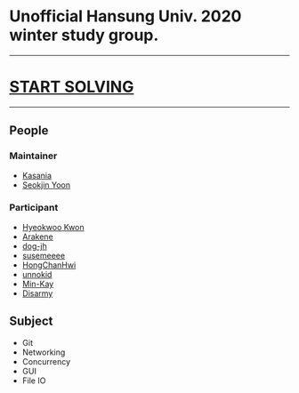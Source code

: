 # Unofficial Hansung Univ. 2020 winter study group.
* * *

[<h1>START SOLVING</h1>](docs/Q0.md)

* * *

## People
### Maintainer
* [Kasania](https://github.com/Kasania)
* [Seokjin Yoon](https://github.com/sjy5386)

### Participant
* [Hyeokwoo Kwon](https://github.com/pllapallpal)
* [Arakene](https://github.com/kbh97102)
* [dog-jh](https://github.com/dog-jh)
* [susemeeee](https://github.com/susemeeee)
* [HongChanHwi](https://github.com/Cwhist)
* [unnokid](https://github.com/unnokid)
* [Min-Kay](https://github.com/Min-Kay)
* [Disarmy](https://github.com/Disarmy)

## Subject
* Git
* Networking
* Concurrency
* GUI
* File IO
